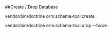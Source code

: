 ##Create / Drop Database

vendor/bin/doctrine orm:schema-tool:create

vendor/bin/doctrine orm:schema-tool:drop --force
